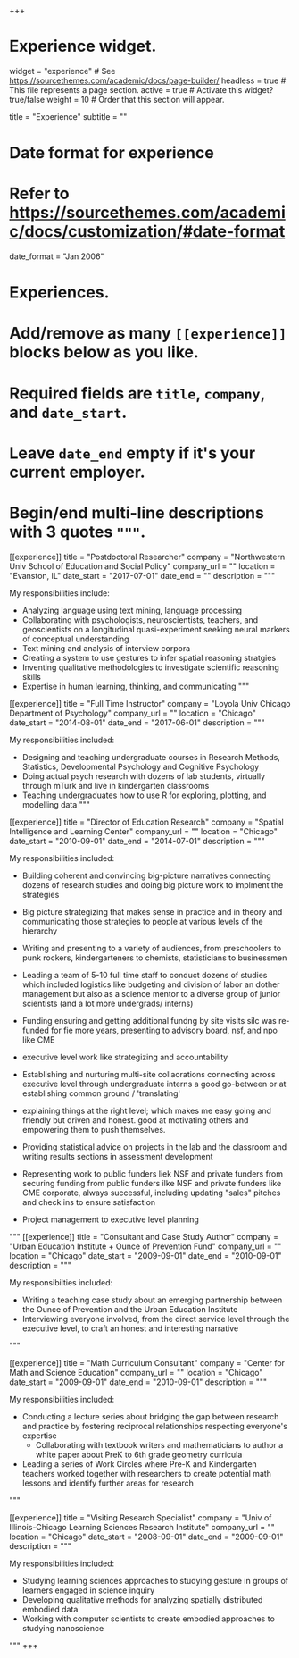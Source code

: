 +++
# Experience widget.
widget = "experience"  # See https://sourcethemes.com/academic/docs/page-builder/
headless = true  # This file represents a page section.
active = true  # Activate this widget? true/false
weight = 10  # Order that this section will appear.

title = "Experience"
subtitle = ""

# Date format for experience
#   Refer to https://sourcethemes.com/academic/docs/customization/#date-format
date_format = "Jan 2006"

# Experiences.
#   Add/remove as many `[[experience]]` blocks below as you like.
#   Required fields are `title`, `company`, and `date_start`.
#   Leave `date_end` empty if it's your current employer.
#   Begin/end multi-line descriptions with 3 quotes `"""`.
[[experience]]
  title = "Postdoctoral Researcher"
  company = "Northwestern Univ School of Education and Social Policy"
  company_url = ""
  location = "Evanston, IL"
  date_start = "2017-07-01"
  date_end = ""
  description = """

  My responsibilities include: 
  
  * Analyzing language using text mining, language processing
  * Collaborating with psychologists, neuroscientists, teachers, and geoscientists on a longitudinal quasi-experiment seeking neural markers of conceptual understanding
  * Text mining and analysis of interview corpora 
  * Creating a system to use gestures to infer spatial reasoning stratgies
  * Inventing qualitative methodologies to investigate scientific reasoning skills
  * Expertise in human learning, thinking, and communicating
  """

[[experience]]
  title = "Full Time Instructor"
  company = "Loyola Univ Chicago Department of Psychology"
  company_url = ""
  location = "Chicago"
  date_start = "2014-08-01"
  date_end = "2017-06-01"
  description = """

  My responsibilities included:
  
  * Designing and teaching undergraduate courses in Research Methods, Statistics, Developmental Psychology and Cognitive Psychology
  * Doing actual psych research with dozens of lab students, virtually through mTurk and live in kindergarten classrooms
  * Teaching undergraduates how to use R for exploring, plotting, and modelling data
  """

[[experience]]
  title = "Director of Education Research"
  company = "Spatial Intelligence and Learning Center"
  company_url = ""
  location = "Chicago"
  date_start = "2010-09-01"
  date_end = "2014-07-01"
  description = """
  
  My responsibilities included:
  
  * Building coherent and convincing big-picture narratives connecting dozens of research studies and doing big picture work to implment the strategies
  * Big picture strategizing that makes sense in practice and in theory and communicating those strategies to people at various levels of the hierarchy

  * Writing and presenting to a variety of audiences, from preschoolers to punk rockers, kindergarteners to chemists, statisticians to businessmen
  * Leading a team of 5-10 full time staff to conduct dozens of studies which included logistics like budgeting and division of labor an dother management but also as a science mentor to a diverse group of junior scientists (and a lot more undergrads/ interns)
 
  
  * Funding ensuring and getting additional fundng by site visits silc was re-funded for fie more years, presenting to advisory board, nsf, and npo like CME
  * executive level work like strategizing and accountability

 * Establishing and nurturing multi-site collaorations connecting across executive level through undergraduate interns a good go-between or at establishing common ground / 'translating'
  * explaining things at the right level; which makes me easy going and friendly but driven and honest. good at motivating others and empowering them to push themselves.
  
  * Providing statistical advice on projects in the lab and the classroom and writing results sections in assessment development
 
  * Representing work to public funders liek NSF and private funders from securing funding from public funders ilke NSF and private funders like CME corporate, always successful, including updating "sales" pitches and check ins to ensure satisfaction

  * Project management to executive level planning

  """
   [[experience]]
  title = "Consultant and Case Study Author"
  company = "Urban Education Institute + Ounce of Prevention Fund"
  company_url = ""
  location = "Chicago"
  date_start = "2009-09-01"
  date_end = "2010-09-01"
  description = """
  
  My responsibilties included:
  
  * Writing a teaching case study about an emerging partnership between the Ounce of Prevention and the Urban Education Institute
  * Interviewing everyone involved, from the direct service level through the executive level, to craft an honest and interesting narrative

  """
  
  [[experience]]
  title = "Math Curriculum Consultant"
  company = "Center for Math and Science Education"
  company_url = ""
  location = "Chicago"
  date_start = "2009-09-01"
  date_end = "2010-09-01"
  description = """
  
  My responsibilities included:
  
  * Conducting a lecture series about bridging the gap between research and practice by fostering reciprocal relationships respecting everyone's expertise
    * Collaborating with textbook writers and mathematicians to author a white paper about PreK to 6th grade geometry curricula
  * Leading a series of Work Circles where Pre-K and Kindergarten teachers worked together with researchers to create potential math lessons and identify further areas for research
  
  """
  
  [[experience]]
  title = "Visiting Research Specialist"
  company = "Univ of Illinois-Chicago Learning Sciences Research Institute"
  company_url = ""
  location = "Chicago"
  date_start = "2008-09-01"
  date_end = "2009-09-01"
  description = """
  
  My responsibilities included:
  
  * Studying learning sciences approaches to studying gesture in groups of learners engaged in science inquiry
  * Developing qualitative methods for analyzing spatially distributed embodied data
  * Working with computer scientists to create embodied approaches to studying nanoscience
  
  """
+++
